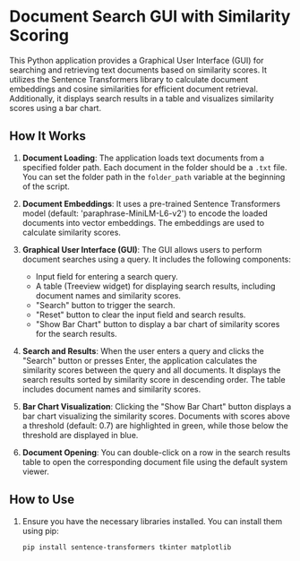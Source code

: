 # Document Search GUI with Similarity Scoring

This Python application provides a Graphical User Interface (GUI) for searching and retrieving text documents based on similarity scores. It utilizes the Sentence Transformers library to calculate document embeddings and cosine similarities for efficient document retrieval. Additionally, it displays search results in a table and visualizes similarity scores using a bar chart.

## How It Works

1. **Document Loading**: The application loads text documents from a specified folder path. Each document in the folder should be a `.txt` file. You can set the folder path in the `folder_path` variable at the beginning of the script.

2. **Document Embeddings**: It uses a pre-trained Sentence Transformers model (default: 'paraphrase-MiniLM-L6-v2') to encode the loaded documents into vector embeddings. The embeddings are used to calculate similarity scores.

3. **Graphical User Interface (GUI)**: The GUI allows users to perform document searches using a query. It includes the following components:

   - Input field for entering a search query.
   - A table (Treeview widget) for displaying search results, including document names and similarity scores.
   - "Search" button to trigger the search.
   - "Reset" button to clear the input field and search results.
   - "Show Bar Chart" button to display a bar chart of similarity scores for the search results.

4. **Search and Results**: When the user enters a query and clicks the "Search" button or presses Enter, the application calculates the similarity scores between the query and all documents. It displays the search results sorted by similarity score in descending order. The table includes document names and similarity scores.

5. **Bar Chart Visualization**: Clicking the "Show Bar Chart" button displays a bar chart visualizing the similarity scores. Documents with scores above a threshold (default: 0.7) are highlighted in green, while those below the threshold are displayed in blue.

6. **Document Opening**: You can double-click on a row in the search results table to open the corresponding document file using the default system viewer.

## How to Use

1. Ensure you have the necessary libraries installed. You can install them using pip:

   ```bash
   pip install sentence-transformers tkinter matplotlib
